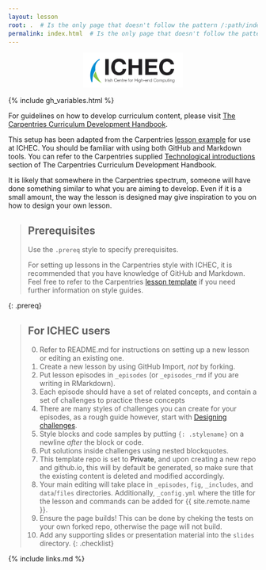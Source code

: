 ```yaml
---
layout: lesson
root: .  # Is the only page that doesn't follow the pattern /:path/index.html
permalink: index.html  # Is the only page that doesn't follow the pattern /:path/index.html
---
```


<p align="center"><img src="fig/ICHEC_Logo.jpg" width="40%"/></p>

{% include gh_variables.html %}

For guidelines on how to develop curriculum content, please visit
[The Carpentries Curriculum Development Handbook][curriculum-handbook].

This setup has been adapted from the Carpentries [lesson example](https://carpentries.github.io/lesson-example/)
for use at ICHEC. You should be familiar with using both GitHub and Markdown tools. You can refer to the Carpentries 
supplied [Technological introductions][tech-intro] section of The Carpentries Curriculum Development Handbook.

It is likely that somewhere in the Carpentries spectrum, someone will have done something similar to what you
are aiming to develop. Even if it is a small amount, the way the lesson is designed may give inspiration to you on 
how to design your own lesson.

> ## Prerequisites
>
> Use the `.prereq` style to specify prerequisites.
> 
> For setting up lessons in the Carpentries style with ICHEC, it is recommended that you have knowledge of 
> GitHub and Markdown. Feel free to refer to the Carpentries 
> [lesson template](https://carpentries.github.io/lesson-example/) if you need further information on 
> style guides.
>
{: .prereq}

> ## For ICHEC users
>
> 0.  Refer to README.md for instructions on setting up a new lesson or editing an existing one.
> 1.  Create a new lesson by using GitHub Import, *not* by forking.
> 2.  Put lesson episodes in `_episodes` (or `_episodes_rmd` if you are writing in RMarkdown).
> 3.  Each episode should have a set of related concepts, and contain a set of challenges to practice these concepts
> 4.  There are many styles of challenges you can create for your episodes, as a rough guide however, start with
>     [Designing challenges][designing-challenges].
> 5.  Style blocks and code samples by putting `{: .stylename}` on a newline *after* the block or
      code.
> 6.  Put solutions inside challenges using nested blockquotes.
> 7.  This template repo is set to **Private**, and upon creating a new repo and github.io, this will by default
>     be generated, so make sure that the existing content is deleted and modified accordingly.
> 8.  Your main editing will take place in `_episodes`, `fig`, `_includes`, and `data`/`files` directories. 
>     Additionally, `_config.yml` where the title for the lesson and commands can be added for {{ site.remote.name }}.
> 9.  Ensure the page builds! This can be done by cheking the tests on your own forked repo, otherwise the page will not build.
> 10. Add any supporting slides or presentation material into the `slides` directory.
{: .checklist}

[curriculum-handbook]: https://carpentries.github.io/curriculum-development/
[tech-intro]: https://carpentries.github.io/curriculum-development/technological-introductions.html
[designing-challenges]: https://carpentries.github.io/curriculum-development/designing-challenges.html#designing-challenges-1

{% include links.md %}

